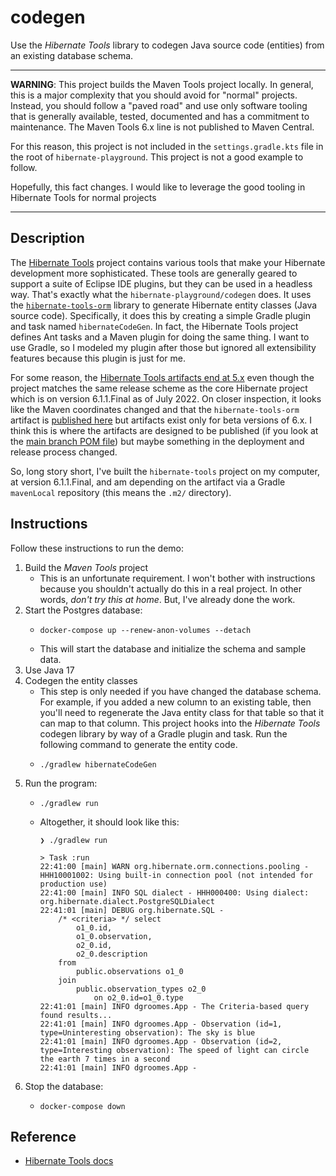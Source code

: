 # codegen

Use the *Hibernate Tools* library to codegen Java source code (entities) from an existing database schema.

---
**WARNING**: This project builds the Maven Tools project locally. In general, this is a major complexity that you should
avoid for "normal" projects. Instead, you should follow a "paved road" and use only software tooling that is generally
available, tested, documented and has a commitment to maintenance. The Maven Tools 6.x line is not published to Maven
Central.

For this reason, this project is not included in the `settings.gradle.kts` file in the root of `hibernate-playground`.
This project is not a good example to follow.

Hopefully, this fact changes. I would like to leverage the good tooling in Hibernate Tools for normal projects

---

## Description

The [Hibernate Tools](https://hibernate.org/tools/) project contains various tools that make your Hibernate development
more sophisticated. These tools are generally geared to support a suite of Eclipse IDE plugins, but they can be used
in a headless way. That's exactly what the `hibernate-playground/codegen` does. It uses the [`hibernate-tools-orm`](https://github.com/hibernate/hibernate-tools/tree/d362340d5fad529ba25eba7123e2c007d0feb014/orm)
library to generate Hibernate entity classes (Java source code). Specifically, it does this by creating a simple
Gradle plugin and task named `hibernateCodeGen`. In fact, the Hibernate Tools project defines Ant tasks and a Maven
plugin for doing the same thing. I want to use Gradle, so I modeled my plugin after those but ignored all extensibility
features because this plugin is just for me.

For some reason, the [Hibernate Tools artifacts end at 5.x](https://mvnrepository.com/artifact/org.hibernate/hibernate-tools)
even though the project matches the same release scheme as the core Hibernate project which is on version 6.1.1.Final as
of July 2022. On closer inspection, it looks like the Maven coordinates changed and that the `hibernate-tools-orm` artifact
is [published here](https://mvnrepository.com/artifact/org.hibernate.tool/hibernate-tools-orm) but artifacts exist only
for beta versions of 6.x. I think this is where the artifacts are designed to be published (if you look at the [main branch POM file](https://github.com/hibernate/hibernate-tools/blob/d362340d5fad529ba25eba7123e2c007d0feb014/orm/pom.xml#L31))
but maybe something in the deployment and release process changed.

So, long story short, I've built the `hibernate-tools` project on my computer, at version 6.1.1.Final, and am depending
on the artifact via a Gradle `mavenLocal` repository (this means the `.m2/` directory).


## Instructions

Follow these instructions to run the demo:

1. Build the *Maven Tools* project
    * This is an unfortunate requirement. I won't bother with instructions because you shouldn't actually do this in a
      real project. In other words, *don't try this at home*. But, I've already done the work. 
2. Start the Postgres database:
    * ```shell
      docker-compose up --renew-anon-volumes --detach
      ```
    * This will start the database and initialize the schema and sample data.
3. Use Java 17
4. Codegen the entity classes
   * This step is only needed if you have changed the database schema. For example, if you added a new column to an
     existing table, then you'll need to regenerate the Java entity class for that table so that it can map to that column.
     This project hooks into the *Hibernate Tools* codegen library by way of a Gradle plugin and task. Run the following
     command to generate the entity code.
   * ```shell
     ./gradlew hibernateCodeGen
     ```
5. Run the program:
   * ```shell
     ./gradlew run
     ```
   * Altogether, it should look like this:
     ```text
     ❯ ./gradlew run
     
     > Task :run
     22:41:00 [main] WARN org.hibernate.orm.connections.pooling - HHH10001002: Using built-in connection pool (not intended for production use)
     22:41:00 [main] INFO SQL dialect - HHH000400: Using dialect: org.hibernate.dialect.PostgreSQLDialect
     22:41:01 [main] DEBUG org.hibernate.SQL - 
         /* <criteria> */ select
             o1_0.id,
             o1_0.observation,
             o2_0.id,
             o2_0.description 
         from
             public.observations o1_0 
         join
             public.observation_types o2_0 
                 on o2_0.id=o1_0.type
     22:41:01 [main] INFO dgroomes.App - The Criteria-based query found results...
     22:41:01 [main] INFO dgroomes.App - Observation (id=1, type=Uninteresting observation): The sky is blue
     22:41:01 [main] INFO dgroomes.App - Observation (id=2, type=Interesting observation): The speed of light can circle the earth 7 times in a second
     22:41:01 [main] INFO dgroomes.App -
     ```
6. Stop the database:
    * ```shell
      docker-compose down
      ```


## Reference

* [Hibernate Tools docs](https://hibernate.org/tools/)
